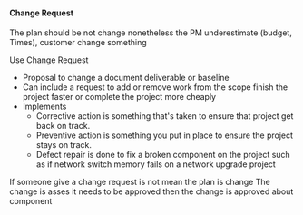 #### Change Request 

The plan should be not change nonetheless the PM underestimate (budget, Times), customer change something 

Use Change Request 

- Proposal to change a document deliverable or baseline
- Can include a request to add or remove work from the scope finish the project faster or complete the project 
more cheaply 
- Implements 
  - Corrective action is something that's taken to ensure that project get back on track.
  - Preventive action is something you put in place to ensure the project stays on track.
  - Defect repair is done to fix a broken component on the project such as if network switch memory fails on a network
    upgrade project 

If someone give a change request is not mean the plan is change
The change is asses it needs to be approved then the change is approved about component
